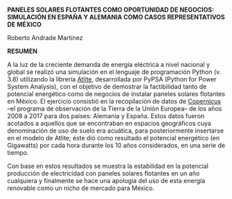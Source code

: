 # 

**PANELES SOLARES FLOTANTES COMO OPORTUNIDAD DE NEGOCIOS: SIMULACIÓN EN ESPAÑA Y ALEMANIA COMO CASOS REPRESENTATIVOS DE MÉXICO**

Roberto Andrade Martínez

**RESUMEN**

A la luz de la creciente demanda de energía eléctrica a nivel nacional y global se realizó una simulación en el lenguaje de programación Python (v. 3.8) utilizando la librería [Atlite](https://atlite.readthedocs.io/en/latest/), desarrollada por PyPSA (Python for Power System Analysis), con el objetivo de demostrar la factibilidad tanto de potencial energético como de negocios de instalar paneles solares flotantes en México. 
El ejercicio consistió en la recopilación de datos de [Copernicus](https://www.copernicus.eu/en) –el programa de observación de la Tierra de la Unión Europea– de los años 2008 a 2017 para dos paises: Alemania y España. Estos datos fueron acotados a aquellos que se encontraban en espacios geográficos cuya denominación de uso de suelo era acuática, para posteriormente insertarse en el modelo de Atlite; éste dió como resultado el potencial energético (en Gigawatts) por cada hora durante los 10 años considerados, en una serie de tiempo.

Con base en estos resultados se muestra la estabilidad en la potencial producción de electricidad con paneles solares flotantes en un año cualquiera y finalmente se hace una apología del uso de esta energía renovable como un nicho de mercado para México.
